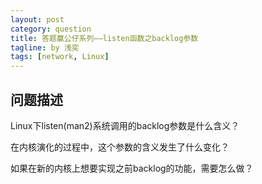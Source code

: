 ```yaml
---
layout: post
category: question
title: 答题赢公仔系列——listen函数之backlog参数
tagline: by 浅奕
tags: [network, Linux]
---
```


## 问题描述

Linux下listen(man2)系统调用的backlog参数是什么含义？

在内核演化的过程中，这个参数的含义发生了什么变化？

如果在新的内核上想要实现之前backlog的功能，需要怎么做？
